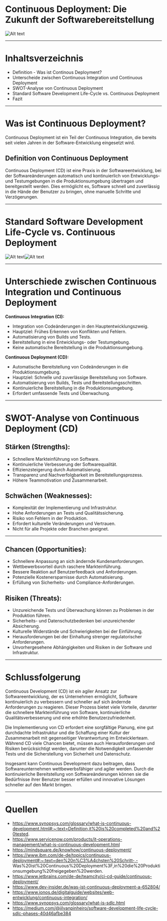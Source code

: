 # Continuous Deployment: Die Zukunft der Softwarebereitstellung
![Alt text](back.jpg)

---

# Inhaltsverzeichnis
- Definition - Was ist Continous Deployment?
- Unterscheide zwischen Continuous Integration und Continuous Deployment
- SWOT-Analyse von Continuous Deployment
- Standard Software Development Life-Cycle vs. Continuous Deployment
- Fazit

---

# Was ist Continuous Deployment?
Continuous Deployment ist ein Teil der Continuous Integration, die bereits seit vielen Jahren in der Software-Entwicklung eingesetzt wird.

## Definition von Continuous Deployment
Continuous Deployment (CD) ist eine Praxis in der Softwareentwicklung, bei der Softwareänderungen automatisch und kontinuierlich von Entwicklungs- und Testumgebungen in die Produktionsumgebung übertragen und bereitgestellt werden. Dies ermöglicht es, Software schnell und zuverlässig in die Hände der Benutzer zu bringen, ohne manuelle Schritte und Verzögerungen.

---

# Standard Software Development Life-Cycle vs. Continuous Deployment
![Alt text](CDGrafik.png)![Alt text](classicgrafik.png)

---

# Unterschiede zwischen Continuous Integration und Continuous Deployment
**Continuous Integration (CI):**
- Integration von Codeänderungen in den Hauptentwicklungszweig.
- Hauptziel: Frühes Erkennen von Konflikten und Fehlern.
- Automatisierung von Builds und Tests.
- Bereitstellung in eine Entwicklungs- oder Testumgebung.
- Keine automatische Bereitstellung in die Produktionsumgebung.

**Continuous Deployment (CD):**
- Automatische Bereitstellung von Codeänderungen in die Produktionsumgebung.
- Hauptziel: Schnelle und zuverlässige Bereitstellung von Software.
- Automatisierung von Builds, Tests und Bereitstellungsschritten.
- Kontinuierliche Bereitstellung in die Produktionsumgebung.
- Erfordert umfassende Tests und Überwachung.

---

# SWOT-Analyse von Continuous Deployment (CD)

## Stärken (Strengths):

- Schnellere Markteinführung von Software.
- Kontinuierliche Verbesserung der Softwarequalität.
- Effizienzsteigerung durch Automatisierung.
- Transparenz und Nachverfolgbarkeit im Bereitstellungsprozess.
- Höhere Teammotivation und Zusammenarbeit.

## Schwächen (Weaknesses):

- Komplexität der Implementierung und Infrastruktur.
- Hohe Anforderungen an Tests und Qualitätssicherung.
- Risiko von Fehlern in der Produktion.
- Erfordert kulturelle Veränderungen und Vertrauen.
- Nicht für alle Projekte oder Branchen geeignet.

---

## Chancen (Opportunities):

- Schnellere Anpassung an sich ändernde Kundenanforderungen.
- Wettbewerbsvorteil durch raschere Markteinführung.
- Bessere Reaktion auf Benutzerfeedback und Anforderungen.
- Potenzielle Kostenersparnisse durch Automatisierung.
- Erfüllung von Sicherheits- und Compliance-Anforderungen.

## Risiken (Threats):

- Unzureichende Tests und Überwachung können zu Problemen in der Produktion führen.
- Sicherheits- und Datenschutzbedenken bei unzureichender Absicherung.
- Kulturelle Widerstände und Schwierigkeiten bei der Einführung.
- Herausforderungen bei der Einhaltung strenger regulatorischer Anforderungen.
- Unvorhergesehene Abhängigkeiten und Risiken in der Software und Infrastruktur.

---

# Schlussfolgerung

Continuous Development (CD) ist ein agiler Ansatz zur Softwareentwicklung, der es Unternehmen ermöglicht, Software kontinuierlich zu verbessern und schneller auf sich ändernde Anforderungen zu reagieren. Dieser Prozess bietet viele Vorteile, darunter die schnellere Markteinführung von Software, kontinuierliche Qualitätsverbesserung und eine erhöhte Benutzerzufriedenheit.

Die Implementierung von CD erfordert eine sorgfältige Planung, eine gut durchdachte Infrastruktur und die Schaffung einer Kultur der Zusammenarbeit mit gegenseitiger Verantwortung im Entwicklerteam. Während CD viele Chancen bietet, müssen auch Herausforderungen und Risiken berücksichtigt werden, darunter die Notwendigkeit umfassender Tests und die Sicherstellung von Sicherheit und Datenschutz.

Insgesamt kann Continuous Development dazu beitragen, dass Softwareunternehmen wettbewerbsfähiger und agiler werden. Durch die kontinuierliche Bereitstellung von Softwareänderungen können sie die Bedürfnisse ihrer Benutzer besser erfüllen und innovative Lösungen schneller auf den Markt bringen.

---

# Quellen
- https://www.synopsys.com/glossary/what-is-continuous-development.html#:~:text=Definition,it%20is%20completed%20and%20tested.
- https://www.servicenow.com/products/it-operations-management/what-is-continuous-development.html
- https://mindsquare.de/knowhow/continuous-deployment/
- https://www.ibm.com/de-de/topics/continuous-deployment#:~:text=den%20n%C3%A4chsten%20Schritt-,- Was%20ist%20Continuous%20Deployment%3F,in%20die%20Produktionsumgebung%20freigegeben%20werden.
- https://www.jetbrains.com/de-de/teamcity/ci-cd-guide/continuous-deployment/
- https://www.dev-insider.de/was-ist-continuous-deployment-a-652804/
- https://www.ionos.de/digitalguide/websites/web-entwicklung/continuous-integration/
- https://www.synopsys.com/glossary/what-is-sdlc.html
- https://medium.com/@jilvanpinheiro/software-development-life-cycle-sdlc-phases-40d46afbe384

